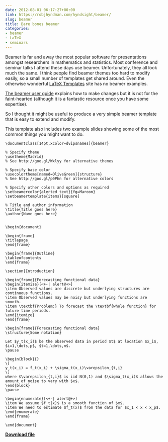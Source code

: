 ```yaml
---
date: 2012-08-01 06:17:27+00:00
link: https://robjhyndman.com/hyndsight/beamer/
slug: beamer
title: Bare bones beamer
categories:
- beamer
- LaTeX
- seminars
---
```


Beamer is far and away the most popular software for presentations amongst researchers in mathematics and statistics. Most conference and seminar talks I attend these days use beamer. Unfortunately, they all look much the same. I think people find beamer themes too hard to modify easily, so a small number of templates get shared around. Even the otherwise wonderful [LaTeX Templates](http://www.latextemplates.com/) site has no beamer examples.

[The beamer user guide](http://mirrors.ctan.org/macros/latex/contrib/beamer/doc/beameruserguide.pdf) explains how to make changes but it is not for the faint-hearted (although it is a fantastic resource once you have some expertise).

So I thought it might be useful to produce a very simple beamer template that is easy to extend and modify.<!-- more -->

This template also includes two example slides showing some of the most common things you might want to do.





    \documentclass[14pt,xcolor=dvipsnames]{beamer}

    % Specify theme
    \usetheme{Madrid}
    % See http://goo.gl/Wxlyy for alternative themes

    % Specify base color
    \usecolortheme[named=OliveGreen]{structure}
    % See http://goo.gl/p0Phn for alternative colors

    % Specify other colors and options as required
    \setbeamercolor{alerted text}{fg=Maroon}
    \setbeamertemplate{items}[square]

    % Title and author information
    \title{Title goes here}
    \author{Name goes here}


    \begin{document}

    \begin{frame}
    \titlepage
    \end{frame}

    \begin{frame}{Outline}
    \tableofcontents
    \end{frame}

    \section{Introduction}

    \begin{frame}{Forecasting functional data}
    \begin{itemize}[<+-| alert@+>]
    \item Observed values are discrete but underlying structures are
    continuous functions.
    \item Observed values may be noisy but underlying functions are
    smooth.
    \item \textbf{Problem:} To forecast the \textbf{whole function} for
    future time periods.
    \end{itemize}
    \end{frame}

    \begin{frame}{Forecasting functional data}
    \structure{Some notation}

    Let $y_t(x_i)$ be the observed data in period $t$ at location $x_i$,
    $i=1,\dots,p$, $t=1,\dots,n$.
    \pause

    \begin{block}{}
    \[
    y_t(x_i) = f_t(x_i) + \sigma_t(x_i)\varepsilon_{t,i}
    \]
    where $\varepsilon_{t,i}$ is iid N(0,1) and $\sigma_t(x_i)$ allows the
    amount of noise to vary with $x$.
    \end{block}
    \pause

    \begin{enumerate}[<+-| alert@+>]
    \item We assume $f_t(x)$ is a smooth function of $x$.
    \item We need to estimate $f_t(x)$ from the data for $x_1 < x < x_p$.
    \end{enumerate}
    \end{frame}

    \end{document}




**[Download file](https://robjhyndman.com/research/talktemplate.tex)**
